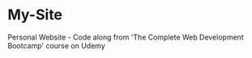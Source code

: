 # My-Site
Personal Website - Code along from 'The Complete Web Development Bootcamp' course on Udemy
